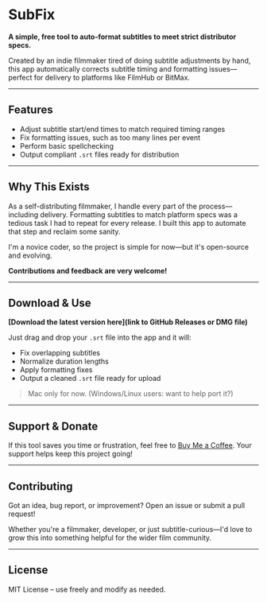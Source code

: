 # SubFix

**A simple, free tool to auto-format subtitles to meet strict distributor specs.**

Created by an indie filmmaker tired of doing subtitle adjustments by hand, this app automatically corrects subtitle timing and formatting issues—perfect for delivery to platforms like FilmHub or BitMax.

---

## Features

- Adjust subtitle start/end times to match required timing ranges
- Fix formatting issues, such as too many lines per event
- Perform basic spellchecking
- Output compliant `.srt` files ready for distribution

---

## Why This Exists

As a self-distributing filmmaker, I handle every part of the process—including delivery. Formatting subtitles to match platform specs was a tedious task I had to repeat for every release. I built this app to automate that step and reclaim some sanity.

I'm a novice coder, so the project is simple for now—but it's open-source and evolving.

**Contributions and feedback are very welcome!**

---

## Download & Use

**[Download the latest version here](link to GitHub Releases or DMG file)**

Just drag and drop your `.srt` file into the app and it will:

- Fix overlapping subtitles
- Normalize duration lengths
- Apply formatting fixes
- Output a cleaned `.srt` file ready for upload

> Mac only for now. (Windows/Linux users: want to help port it?)

---

## Support & Donate

If this tool saves you time or frustration, feel free to [Buy Me a Coffee](https://www.buymeacoffee.com/leoxrobertson). Your support helps keep this project going!

---

## Contributing

Got an idea, bug report, or improvement? Open an issue or submit a pull request!

Whether you're a filmmaker, developer, or just subtitle-curious—I'd love to grow this into something helpful for the wider film community.

---

## License

MIT License – use freely and modify as needed.
